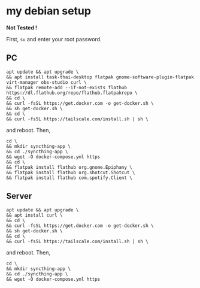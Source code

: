 # my debian setup

**Not Tested !**

First,
`su`
and enter your root password.

## PC
```
apt update && apt upgrade \
&& apt install task-thai-desktop flatpak gnome-software-plugin-flatpak virt-manager obs-studio curl \
&& flatpak remote-add --if-not-exists flathub https://dl.flathub.org/repo/flathub.flatpakrepo \
&& cd \
&& curl -fsSL https://get.docker.com -o get-docker.sh \
&& sh get-docker.sh \
&& cd \
&& curl -fsSL https://tailscale.com/install.sh | sh \
```
and reboot. Then,
```
cd \
&& mkdir syncthing-app \
&& cd ./syncthing-app \
&& wget -O docker-compose.yml https
&& cd \
&& flatpak install flathub org.gnome.Epiphany \
&& flatpak install flathub org.shotcut.Shotcut \
&& flatpak install flathub com.spotify.Client \
```

## Server
```
apt update && apt upgrade \
&& apt install curl \
&& cd \
&& curl -fsSL https://get.docker.com -o get-docker.sh \
&& sh get-docker.sh \
&& cd \
&& curl -fsSL https://tailscale.com/install.sh | sh \
```
and reboot. Then,
```
cd \
&& mkdir syncthing-app \
&& cd ./syncthing-app \
&& wget -O docker-compose.yml https
```
